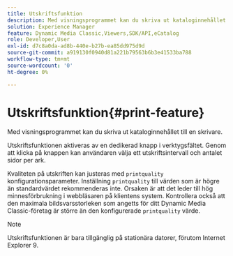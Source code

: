 ```yaml
---
title: Utskriftsfunktion
description: Med visningsprogrammet kan du skriva ut kataloginnehållet till en skrivare.
solution: Experience Manager
feature: Dynamic Media Classic,Viewers,SDK/API,eCatalog
role: Developer,User
exl-id: d7c8a0da-ad8b-440e-b27b-ea85dd975d9d
source-git-commit: a919130f0940d81a221b79563b6b3e41533ba788
workflow-type: tm+mt
source-wordcount: '0'
ht-degree: 0%

---
```


# Utskriftsfunktion{#print-feature}

Med visningsprogrammet kan du skriva ut kataloginnehållet till en skrivare.

Utskriftsfunktionen aktiveras av en dedikerad knapp i verktygsfältet. Genom att klicka på knappen kan användaren välja ett utskriftsintervall och antalet sidor per ark.

Kvaliteten på utskriften kan justeras med `printquality` konfigurationsparameter. Inställning `printquality` till värden som är högre än standardvärdet rekommenderas inte. Orsaken är att det leder till hög minnesförbrukning i webbläsaren på klientens system. Kontrollera också att den maximala bildsvarsstorleken som angetts för ditt Dynamic Media Classic-företag är större än den konfigurerade `printquality` värde.

>[!NOTE]
>
>Utskriftsfunktionen är bara tillgänglig på stationära datorer, förutom Internet Explorer 9.

